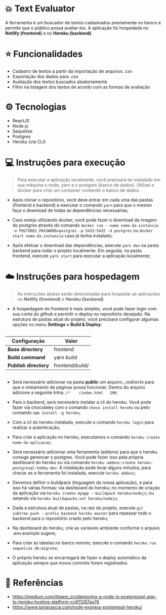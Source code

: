 # :boom: Text Evaluator
A ferramenta é um buscador de textos cadastrados previamente no banco e permite que o público possa avaliar-los. A aplicação foi hospedada no **Netlify (frontend)** e no **Heroku (backend)**.

# :star: Funcionalidades
- Cadastro de textos a partir da importação de arquivos .csv
- Exportação dos dados para .csv
- Avaliação dos textos buscados aleatoriamente
- Filtro na listagem dos textos de acordo com as formas de avaliação

# :gear: Tecnologias
 - ReactJS
 - Node.js
 - Sequelize
 - Postgres
 - Heroku (via CLI)

# :computer: Instruções para execução
> Para executar a aplicação localmente, você precisará ter instalado em sua máquina o node, yarn e o postgres (banco de dados). Utilizei o docker para criar um container contendo o banco de dados.

 - Após clonar o repositório, você deve entrar em cada uma das pastas (frontend e backend) e executar o comando `yarn` para que o mesmo faça o download de todas as dependências necessárias;

 - Caso esteja utilizando docker, você pode fazer o download da imagem do postgres através do comando `docker run --name nome-da-instancia -e POSTGRES_PASSWORD=postgres -p 5432:5432 -d postgres` ou `docker start nome-da-instancia` caso já tenha instalado;

 - Após efetuar o download das dependências, execute `yarn dev` na pasta backend para rodar o projeto localmente. Em seguida, na pasta frontend, execute `yarn start` para executar a aplicação localmente;

# :cloud: Instruções para hospedagem
> As instruções abaixo serão direcionadas para hospedar as aplicações no **Netlify (frontend)** e **Heroku (backend)**

 - A hospedagem do frontend é mais simples, você pode fazer login com sua conta do github e permitir o deploy no repositório desejado. Na estrutura de pastas atual do projeto, você precisará configurar algumas opções no menu **Settings > Build & Deploy**: 

  <div style="display: flex; align-items: center; justify-content: center;">
    <table>
      <thead>
        <tr>
          <th>Configuração</th>
          <th>Valor</th>
        </tr>
      </thead>
      <tbody>
        <tr>
          <td>
            <strong>Base directory</strong>
          </td>
          <td>frontend</td>
        </tr>
        <tr>
          <td>
            <strong>Build command</strong>
          </td>
          <td>yarn build</td>
        </tr>
        <tr>
          <td>
            <strong>Publish directory</strong>
          </td>
          <td>frontend/build/</td>
        </tr>
      </tbody>
    </table>
  </div>

 - Será necessário adicionar na pasta **public** um arquivo *_redirects* para que o roteamento de páginas possa funcionar. Dentro do arquivo adicione a seguinte linha:
  `/*    /index.html   200`;

 - Para o backend, será necessário instalar a cli do heroku. Você pode fazer via chocolatey com o comando `choco install heroku` ou pelo comando `npm install -g heroku`;

 - Com a cli do heroku instalado, execute o comando `heroku login` para realizar a autenticação;

 - Para criar a aplicação no heroku, executamos o comando `heroku create nome-da-aplicacao`;

 - Será necessário adicionar uma ferramenta (addons) para que o heroku consiga gerenciar o postgres. Você pode fazer isso pela própria dashboard do heroku ou via comando `heroku addons:create heroku-postgresql:hobby-dev`. A instalação pode levar alguns minutos; para checar se a ferramenta foi instalada, execute `heroku addons`;

 - Devemos definir o buildpack (linguagem da nossa aplicação), e para isso há várias formas: via dashboard do heroku; no momento de criação da aplicação via `heroku create myapp --buildpack heroku/nodejs`; ou setando via `heroku buildapacks:set heroku/nodejs`;

 - Dada a estrutura atual de pastas, na raiz do projeto, execute `git subtree push --prefix backend heroku master` para repassar todo o backend para o repositório criado pelo heroku;

 - Na dashboard do heroku, crie as variáveis ambiente conforme o arquivo .env.example sugere;

 - Para criar as tabelas no banco remoto, execute o comando `heroku run sequelize db:migrate`;

 - O próprio heroku se encarregará de fazer o deploy automático da aplicação sempre que novos commits forem registrados.

# :bookmark_tabs: Referências
 - https://medium.com/@aem_iro/deploying-a-node-js-postgressql-app-to-heroku-hosting-platform-cc611287ae76
 - https://www.taniarascia.com/node-express-postgresql-heroku/